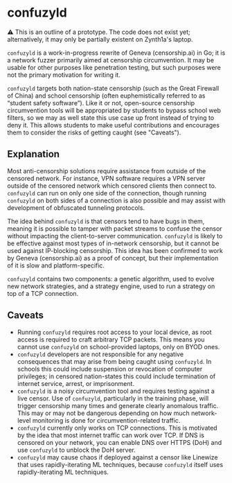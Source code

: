 # confuzyld

⚠️ This is an outline of a prototype. The code does not exist yet; alternatively, it may only be partially existent on
Zynth1a's laptop.

`confuzyld` is a work-in-progress rewrite of Geneva (censorship.ai) in Go; it is a network fuzzer primarily aimed at
censorship circumvention. It may be usable for other purposes like penetration testing, but such purposes were not the
primary motivation for writing it.

`confuzyld` targets both nation-state censorship (such as the Great Firewall of China) and school censorship (often
euphemistically referred to as “student safety software”). Like it or not, open-source censorship circumvention tools
will be appropriated by students to bypass school web filters, so we may as well state this use case up front instead
of trying to deny it. This allows students to make useful contributions and encourages them to consider the risks of
getting caught (see "Caveats").

## Explanation

Most anti-censorship solutions require assistance from outside of the censored network. For instance, VPN software
requires a VPN server outside of the censored network which censored clients then connect to. `confuzyld` can run on only
one side of the connection, though running `confuzyld` on both sides of a connection is also possible and may assist with
development of obfuscated tunneling protocols.

The idea behind `confuzyld` is that censors tend to have bugs in them, meaning it is possible to tamper with packet
streams to confuse the censor without impacting the client-to-server communication. `confuzyld` is likely to be effective
against most types of in-network censorship, but it cannot be used against IP-blocking censorship. This idea has been
confirmed to work by Geneva (censorship.ai) as a proof of concept, but their implementation of it is slow and
platform-specific.

`confuzyld` contains two components: a genetic algorithm, used to evolve new network strategies, and a strategy engine,
used to run a strategy on top of a TCP connection.

## Caveats

- Running `confuzyld` requires root access to your local device, as root access is required to craft arbitrary TCP
  packets. This means you cannot use `confuzyld` on school-provided laptops, only on BYOD ones.
- `confuzyld` developers are not responsible for any negative consequences that may arise from being caught using
  `confuzyld`. In schools this could include suspension or revocation of computer privileges; in censored nation-states
  this could include termination of internet service, arrest, or imprisonment.
- `confuzyld` is a noisy circumvention tool and requires testing against a live censor. Use of `confuzyld`, particularly in
  the training phase, will trigger censorship many times and generate clearly anomalous traffic. This may or may not be
  dangerous depending on how much network-level monitoring is done for circumvention-related traffic.
- `confuzyld` currently only works on TCP connections. This is motivated by the idea that most internet traffic can work
  over TCP. If DNS is censored on your network, you can enable DNS over HTTPS (DoH) and use `confuzyld` to unblock the
  DoH server.
- `confuzyld` may cause chaos if deployed against a censor like Linewize that uses rapidly-iterating ML techniques,
  because `confuzyld` itself uses rapidly-iterating ML techniques.
